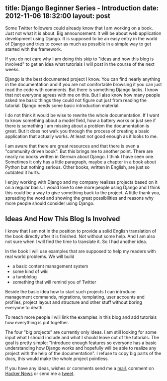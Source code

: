 title: Django Beginner Series - Introduction
date: 2012-11-06 18:32:00
layout: post
---
Some Twitter followers could already know that I am working on a book. Just not what it is about. Big announcement: It will be about web application development using Django. It is supposed to be an easy entry in the world of Django and tries to cover as much as possible in a simple way to get started with the framework.
<!--MORE-->

If you do not care why I am doing this skip to "ideas and how this blog is involved" to get an idea what tutorials I will post in the course of the next weeks.

Django is the best documented project I know. You can find nearly anything in the documentation and if you are not comfortable browsing it you can just read the code with comments. But there is something Django lacks. I know that not everyone agrees with me on this. But I also know how many people asked me basic things they could not figure out just from reading the tutorial. Django needs some basic introduction material.

I do not think it would be wise to rewrite the whole documentation. If I want to know something about a model field, how a battery works or just see if there is something I am missing about a problem the documentation is great. But it does not walk you through the process of creating a basic application that actually works. At least not good enough as it looks to me.

I am aware that there are great resources and that there is even a "community driven book". But this brings me to another point. There are nearly no books written in German about Django. I think I have seen one. Sometimes it only has a little paragraph, maybe a chapter in a book about Python but nothing serious. Other books, written in English, are just so outdated it hurts.

I enjoy working with Django and my company realizes projects based on it on a regular basis. I would love to see more people using Django and I think this could be a way to give something back to the project. A little thank you, spreading the word and showing the great possibilities and reasons why more people should consider using Django.

## Ideas And How This Blog Is Involved
I know that I am not in the position to provide a solid English translation of the book directly after it is finished. Not without some help. And I am also not sure when I will find the time to translate it. So I had another idea.

In the book I will use examples that are supposed to help my readers with real world problems. We will build

- a basic content management system
- some kind of wiki
- a tumblelog
- something that will remind you of Twitter

Beside the basic idea how to start such projects I can introduce management commands, migrations, templating, user accounts and profiles, project layout and structure and other stuff without boring everyone to death.

To reach more people I will link the examples in this blog and add tutorials how everything is put together.

The four "big projects" are currently only ideas. I am still looking for some input what I should include and what I should leave out of the tutorials. The goal is pretty simple: "Introduce enough features so everyone has a basic understanding how Django works and hopefully will be able to realize any project with the help of the documentation". I refuse to copy big parts of the docs, this would make the whole project pointless.

If you have any ideas, wishes or comments send me a [mail][mail], comment on [Hacker News][hn] or send me a [tweet][twitter].

[hn]: http://news.ycombinator.com/item?id=4749368
[mail]: mailto:timo@screamingatmyscreen.com
[twitter]: http://www.twitter.com/fallenhitokiri
